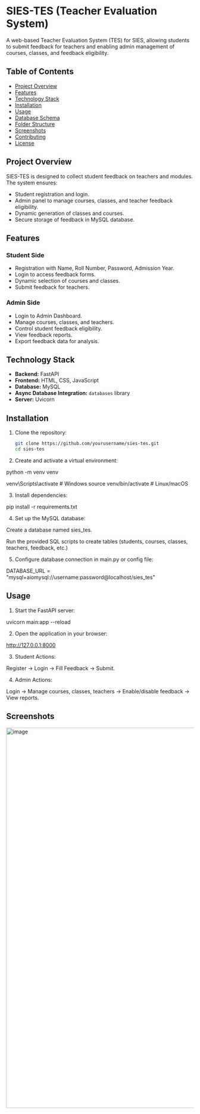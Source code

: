 # SIES-TES (Teacher Evaluation System)

A web-based Teacher Evaluation System (TES) for SIES, allowing students to submit feedback for teachers and enabling admin management of courses, classes, and feedback eligibility.

## Table of Contents

- [Project Overview](#project-overview)
- [Features](#features)
- [Technology Stack](#technology-stack)
- [Installation](#installation)
- [Usage](#usage)
- [Database Schema](#database-schema)
- [Folder Structure](#folder-structure)
- [Screenshots](#screenshots)
- [Contributing](#contributing)
- [License](#license)

## Project Overview

SIES-TES is designed to collect student feedback on teachers and modules. The system ensures:

- Student registration and login.
- Admin panel to manage courses, classes, and teacher feedback eligibility.
- Dynamic generation of classes and courses.
- Secure storage of feedback in MySQL database.

## Features

### Student Side
- Registration with Name, Roll Number, Password, Admission Year.
- Login to access feedback forms.
- Dynamic selection of courses and classes.
- Submit feedback for teachers.

### Admin Side
- Login to Admin Dashboard.
- Manage courses, classes, and teachers.
- Control student feedback eligibility.
- View feedback reports.
- Export feedback data for analysis.

## Technology Stack

- **Backend:** FastAPI  
- **Frontend:** HTML, CSS, JavaScript  
- **Database:** MySQL  
- **Async Database Integration:** `databases` library  
- **Server:** Uvicorn  

## Installation

1. Clone the repository:
   ```bash
   git clone https://github.com/yourusername/sies-tes.git
   cd sies-tes

2. Create and activate a virtual environment:

python -m venv venv

venv\Scripts\activate      # Windows
source venv/bin/activate   # Linux/macOS

3. Install dependencies:

pip install -r requirements.txt

4. Set up the MySQL database:

Create a database named sies_tes.

Run the provided SQL scripts to create tables (students, courses, classes, teachers, feedback, etc.)

5. Configure database connection in main.py or config file:

DATABASE_URL = "mysql+aiomysql://username:password@localhost/sies_tes"

## Usage

1. Start the FastAPI server:

uvicorn main:app --reload


2. Open the application in your browser:

http://127.0.0.1:8000

3. Student Actions:

Register → Login → Fill Feedback → Submit.

4. Admin Actions:

Login → Manage courses, classes, teachers → Enable/disable feedback → View reports.

## Screenshots
<img width="1920" height="1020" alt="image" src="https://github.com/user-attachments/assets/73dfdc09-c6ce-437d-875b-888ed8a500cb" />
